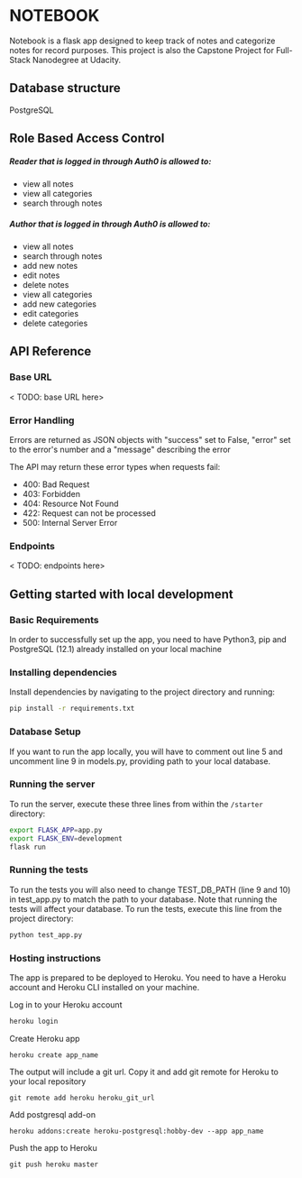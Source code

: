 # NOTEBOOK
Notebook is a flask app designed to keep track of notes and categorize notes for record purposes. This project is also the Capstone Project for Full-Stack Nanodegree at Udacity.

## Database structure
PostgreSQL

## Role Based Access Control

##### Reader that is logged in through Auth0 is allowed to:
- view all notes
- view all categories
- search through notes

##### Author that is logged in through Auth0 is allowed to:
- view all notes
- search through notes
- add new notes
- edit notes
- delete notes
- view all categories
- add new categories
- edit categories
- delete categories

## API Reference

### Base URL
< TODO: base URL here>
### Error Handling
Errors are returned as JSON objects with "success" set to False, "error" set to the error's number and a "message" describing the error

The API may return these error types when requests fail:
- 400: Bad Request
- 403: Forbidden
- 404: Resource Not Found
- 422: Request can not be processed
- 500: Internal Server Error

### Endpoints
< TODO: endpoints here>

## Getting started with local development

### Basic Requirements

In order to successfully set up the app, you need to have Python3, pip and PostgreSQL (12.1) already installed on your local machine

### Installing dependencies

Install dependencies by navigating to the project directory and running:

```bash
pip install -r requirements.txt
```

### Database Setup

If you want to run the app locally, you will have to comment out line 5 and uncomment line 9 in models.py, providing path to your local database.

### Running the server

To run the server, execute these three lines from within the `/starter` directory:
```bash
export FLASK_APP=app.py
export FLASK_ENV=development
flask run
```

### Running the tests
To run the tests you will also need to change TEST_DB_PATH (line 9 and 10) in test_app.py to match the path to your database. Note that running the tests will affect your database.
To run the tests, execute this line from the project directory:
```bash
python test_app.py
```

### Hosting instructions

The app is prepared to be deployed to Heroku.
You need to have a Heroku account and Heroku CLI installed on your machine.

Log in to your Heroku account
```bash
heroku login
```
Create Heroku app
```
heroku create app_name
```
The output will include a git url. Copy it and add git remote for Heroku to your local repository
```
git remote add heroku heroku_git_url
```
Add postgresql add-on 
```
heroku addons:create heroku-postgresql:hobby-dev --app app_name
```
Push the app to Heroku
```
git push heroku master
```


